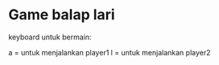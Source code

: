 # Game balap lari

keyboard untuk bermain:

a = untuk menjalankan player1
l = untuk menjalankan player2
